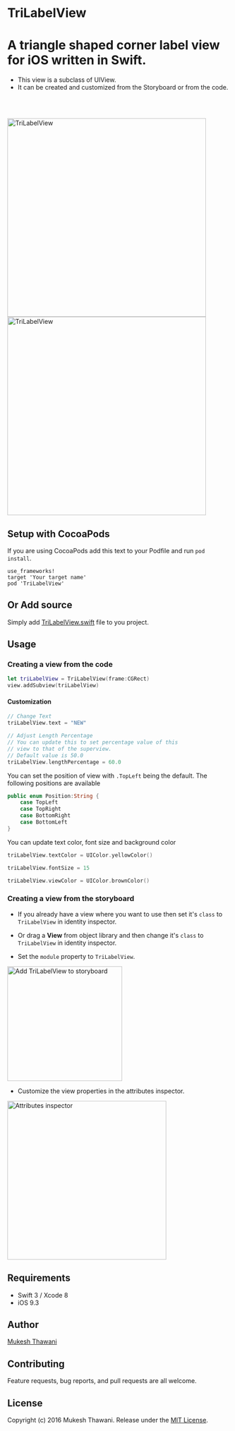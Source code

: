 # TriLabelView

# A triangle shaped corner label view for iOS written in Swift.

* This view is a subclass of UIView.
* It can be created and customized from the Storyboard or from the code.

<br>
<br>

<img
src='https://raw.githubusercontent.com/mukeshthawani/TriLabelView/master/graphics/first_example.png' width='450' alt='TriLabelView'>
<img
src='https://raw.githubusercontent.com/mukeshthawani/TriLabelView/master/graphics/second_example.png' width='450' alt='TriLabelView'>

## Setup with CocoaPods

If you are using CocoaPods add this text to your Podfile
and run `pod install`.

    use_frameworks!
    target 'Your target name'
    pod 'TriLabelView'

## Or Add source

Simply add
[TriLabelView.swift](https://github.com/mukeshthawani/TriLabelView/blob/master/TriLabelView/TriLabelView.swift) file to you project.

## Usage

### Creating a view from the code

```Swift
let triLabelView = TriLabelView(frame:CGRect)
view.addSubview(triLabelView)
```

#### Customization
```Swift
// Change Text
triLabelView.text = "NEW"

// Adjust Length Percentage
// You can update this to set percentage value of this
// view to that of the superview.
// Default value is 50.0
triLabelView.lengthPercentage = 60.0
```

You can set the position of view with `.TopLeft` being the default. The following positions are available
```Swift
public enum Position:String {
    case TopLeft
    case TopRight
    case BottomRight
    case BottomLeft
}
```

You can update text color, font size and background color
```Swift
triLabelView.textColor = UIColor.yellowColor()

triLabelView.fontSize = 15

triLabelView.viewColor = UIColor.brownColor()
```

### Creating a view from the storyboard

- If you already have a view where you want to use then set it's `class` to `TriLabelView` in identity inspector.

- Or drag a **View** from object library and then change it's `class` to `TriLabelView` in identity inspector.

- Set the `module` property to `TriLabelView`.

<img
src='https://raw.githubusercontent.com/mukeshthawani/TriLabelView/master/graphics/add_to_storyboard.png' width='260' alt='Add TriLabelView to storyboard'>

- Customize the view properties in the attributes inspector.

<img
src='https://raw.githubusercontent.com/mukeshthawani/TriLabelView/master/graphics/attributes_inspector.png' width='360' alt='Attributes inspector'>

## Requirements

- Swift 3 / Xcode 8
- iOS 9.3

## Author

[Mukesh Thawani](http://twitter.com/MukeshThawani)

## Contributing

Feature requests, bug reports, and pull requests are all welcome.

## License

Copyright (c) 2016 Mukesh Thawani. Release under the [MIT License](License).
